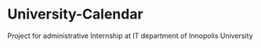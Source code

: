 # University-Calendar
Project for administrative Internship at IT department of Innopolis University
